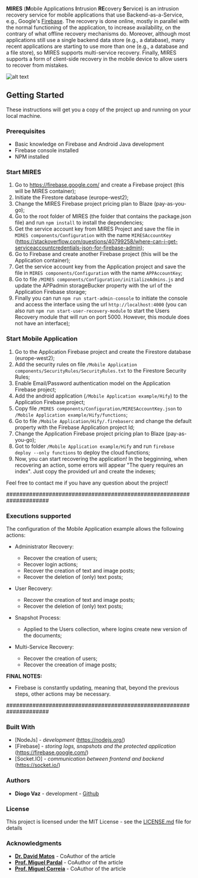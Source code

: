 **MIRES** (**M**obile Applications **I**ntrusion **RE**covery **S**ervice) is an intrusion recovery service for mobile applications that use Backend-as-a-Service, e.g., Google's [Firebase](https://firebase.google.com/). The recovery is done online, mostly in parallel with the normal functioning of the application, to increase availability, on the contrary of what offline recovery mechanisms do. 
Moreover, although most applications still use a single backend data store (e.g., a database), many recent applications are starting to use more than one (e.g., a database and a file store), so MIRES supports multi-service recovery.
Finally, MIRES supports a form of client-side recovery in the mobile device to allow users to recover from mistakes.

![alt text](https://github.com/diogolvaz/MIRES/tree/main/MIRES%20components/MIRES_architecture.png?raw=true)



## Getting Started

These instructions will get you a copy of the project up and running on your local machine.


### Prerequisites

- Basic knowledge on Firebase and Android Java development
- Firebase console installed
- NPM installed


### Start MIRES

1. Go to https://firebase.google.com/ and create a Firebase project (this will be MIRES container);
2. Initiate the Firestore database (europe-west2);
3. Change the MIRES Firebase project pricing plan to Blaze (pay-as-you-go);
4. Go to the root folder of MIRES (the folder that contains the package.json file) and run ```npm install``` to install the dependencies;
5. Get the service account key from MIRES Project and save the file in ```MIRES components/Configuration``` with the name ```MIRESAccountKey``` (https://stackoverflow.com/questions/40799258/where-can-i-get-serviceaccountcredentials-json-for-firebase-admin);
6. Go to Firebase and create another Firebase project (this will be the Application container);
7. Get the service account key from the Application project and save the file in ```MIRES components/Configuration``` with the name ```APPAccountKey```;
8. Go to file ```/MIRES components/Configuration/initializeAdmins.js``` and update the APPadmin storageBucker property with the url of the Application Firebase storage;
9. Finally you can run ```npm run start-admin-console``` to initiate the console and access the interface using the url ```http://localhost:4000``` (you can also run ```npm run start-user-recovery-module``` to start the Users Recovery module that will run on port 5000. However, this module does not have an interface);


### Start Mobile Application

1. Go to the Application Firebase project and create the Firestore database (europe-west2);
2. Add the security rules on file ```/Mobile Application components/SecurityRules/SecurityRules.txt``` to the Firestore Security Rules;
3. Enable Email/Password authentication model on the Application Firebase project;
4. Add the android application (```/Mobile Application example/Hify```) to the Application Firebase project;
5. Copy file ```/MIRES components/Configuration/MIRESAccountKey.json``` to ```/Mobile Application example/Hify/functions```;
6. Go to file ```/Mobile Application/Hify/.firebaserc``` and change the default property with the Firebase Application project Id;
7. Change the Application Firebase project pricing plan to Blaze (pay-as-you-go);
7. Got to folder ```/Mobile Application example/Hify``` and run ```firebase deploy --only functions``` to deploy the cloud functions;
8. Now, you can start recovering the application! In the begginning, when recovering an action, some errors will appear "The query requires an index". Just copy the provided url and create the indexes;

Feel free to contact me if you have any question about the project! 

#####################################################################

### Executions supported

The configuration of the Mobile Application example allows the following actions:

- Administrator Recovery:
  - Recover the creation of users;
  - Recover login actions;
  - Recover the creation of text and image posts;
  - Recover the deletion of (only) text posts;

- User Recovery:
  - Recover the creation of text and image posts;
  - Recover the deletion of (only) text posts;

- Snapshot Process:
  - Applied to the Users collection, where logins create new version of the documents;

- Multi-Service Recovery:
  - Recover the creation of users;
  - Recover the creeation of image posts;


**FINAL NOTES:** 
- Firebase is constantly updating, meaning that, beyond the previous steps, other actions may be necessary.


#####################################################################

### Built With

* [NodeJs] - *development* (https://nodejs.org/)
* [Firebase] - *storing logs, snapshots and the protected application* (https://firebase.google.com/)
* [Socket.IO] - *communication between frontend and backend* (https://socket.io/)


### Authors

* **Diogo Vaz** - development - [Github](https://github.com/diogolvaz)


### License

This project is licensed under the MIT License - see the [LICENSE.md](LICENSE.md) file for details


### Acknowledgments

* **[Dr. David Matos](https://github.com/davidmatos)** - CoAuthor of the article
* **[Prof. Miguel Pardal](https://github.com/miguelpardal)** - CoAuthor of the article
* **[Prof. Miguel Correia](https://github.com/mpcorreia)** - CoAuthor of the article


